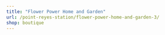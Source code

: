 ```yaml
---
title: "Flower Power Home and Garden"
url: /point-reyes-station/flower-power-home-and-garden-3/
shop: boutique
---
```

